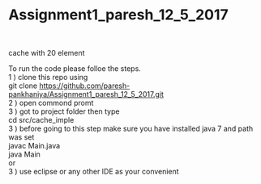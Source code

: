 
# Assignment1_paresh_12_5_2017
</br>

cache with 20 element
</br>

To run the code please folloe the steps.</br>
1 ) clone this repo using </br>
  git clone https://github.com/paresh-pankhaniya/Assignment1_paresh_12_5_2017.git</br>
2 ) open commond promt </br>
3 ) got to project folder then type </br>
    cd src/cache_imple</br>
3 ) before going to this step make sure you have installed java 7 and path was set</br>
    javac Main.java</br>
    java Main</br>
                or</br>
 3 ) use eclipse or any other IDE as your convenient</br>
 
